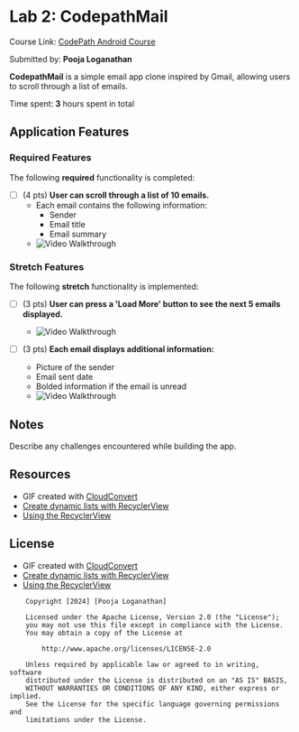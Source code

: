 # Lab 2: CodepathMail

Course Link: [CodePath Android Course](https://courses.codepath.org/courses/and102/unit/2#!labs)

Submitted by: **Pooja Loganathan** <!-- Replace 'Your Name Here' with your actual name -->

**CodepathMail** is a simple email app clone inspired by Gmail, allowing users to scroll through a list of emails.

Time spent: **3** hours spent in total <!-- Replace 'X' with the number of hours you spent on this project -->

## Application Features

### Required Features

The following **required** functionality is completed:

- [ ] (4 pts) **User can scroll through a list of 10 emails.**
    - Each email contains the following information:
        - Sender
        - Email title
        - Email summary
    - <img src='app/src/main/res/assets/requirement_1.gif' title='Video Walkthrough' width='' alt='Video Walkthrough' /> 
### Stretch Features

The following **stretch** functionality is implemented:

- [ ] (3 pts) **User can press a 'Load More' button to see the next 5 emails displayed.**
    - <img src='app/src/main/res/assets/requirement_2.gif' title='Video Walkthrough' width='' alt='Video Walkthrough' /> 

- [ ] (3 pts) **Each email displays additional information:**
    - Picture of the sender
    - Email sent date
    - Bolded information if the email is unread
    - <img src='app/src/main/res/assets/requirement_3.gif' title='Video Walkthrough' width='' alt='Video Walkthrough' />

## Notes

Describe any challenges encountered while building the app. <!-- Replace this with your specific challenges and experiences -->

## Resources
- GIF created with [CloudConvert](https://cloudconvert.com/)
- [Create dynamic lists with RecyclerView](https://developer.android.com/guide/topics/ui/layout/recyclerview)
- [Using the RecyclerView](https://guides.codepath.com/android/using-the-recyclerview)

## License
- GIF created with [CloudConvert](https://cloudconvert.com/)
- [Create dynamic lists with RecyclerView](https://developer.android.com/guide/topics/ui/layout/recyclerview)
- [Using the RecyclerView](https://guides.codepath.com/android/using-the-recyclerview)

```plaintext
    Copyright [2024] [Pooja Loganathan]

    Licensed under the Apache License, Version 2.0 (the "License");
    you may not use this file except in compliance with the License.
    You may obtain a copy of the License at

        http://www.apache.org/licenses/LICENSE-2.0

    Unless required by applicable law or agreed to in writing, software
    distributed under the License is distributed on an "AS IS" BASIS,
    WITHOUT WARRANTIES OR CONDITIONS OF ANY KIND, either express or implied.
    See the License for the specific language governing permissions and
    limitations under the License.
